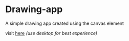 # Drawing-app
A simple drawing app created using the canvas element

visit [here](https://ankurghosh541.github.io/Drawing-app/) _(use desktop for best experience)_

